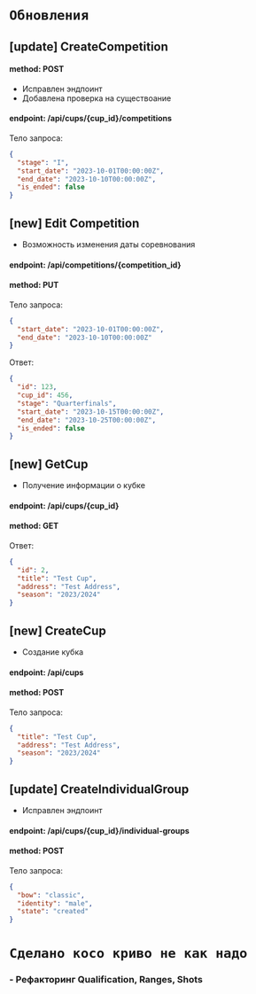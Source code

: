 # `Обновления`

## [update] CreateCompetition

#### method: POST

- Исправлен эндпоинт
- Добавлена проверка на существоание

#### endpoint: /api/cups/{cup_id}/competitions

Тело запроса:

```json
{
  "stage": "I",
  "start_date": "2023-10-01T00:00:00Z",
  "end_date": "2023-10-10T00:00:00Z",
  "is_ended": false
}
```

## [new] Edit Competition

- Возможность изменения даты соревнования

#### endpoint: /api/competitions/{competition_id}

#### method: PUT

Тело запроса:

```json
{
  "start_date": "2023-10-01T00:00:00Z",
  "end_date": "2023-10-10T00:00:00Z"
}
```

Ответ:

```json
{
  "id": 123,
  "cup_id": 456,
  "stage": "Quarterfinals",
  "start_date": "2023-10-15T00:00:00Z",
  "end_date": "2023-10-25T00:00:00Z",
  "is_ended": false
}
```

## [new] GetCup

- Получение информации о кубке

#### endpoint: /api/сups/{cup_id}

#### method: GET

Ответ:

```json
{
  "id": 2,
  "title": "Test Cup",
  "address": "Test Address",
  "season": "2023/2024"
}
```

## [new] CreateCup

- Создание кубка

#### endpoint: /api/cups

#### method: POST

Тело запроса:

```json
{
  "title": "Test Cup",
  "address": "Test Address",
  "season": "2023/2024"
}
```

## [update] CreateIndividualGroup

- Исправлен эндпоинт

#### endpoint: /api/cups/{cup_id}/individual-groups

#### method: POST

Тело запроса:

```json
{
  "bow": "classic",
  "identity": "male",
  "state": "created"
}
```

# `Сделано косо криво не как надо`

### - Рефакторинг Qualification, Ranges, Shots